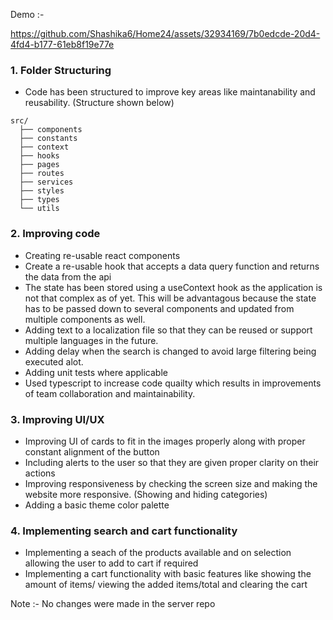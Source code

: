 Demo :- 

https://github.com/Shashika6/Home24/assets/32934169/7b0edcde-20d4-4fd4-b177-61eb8f19e77e

### 1. Folder Structuring

- Code has been structured to improve key areas like maintanability and reusability. (Structure shown below)

```
src/
  ├── components
  ├── constants
  ├── context
  ├── hooks
  ├── pages
  ├── routes
  ├── services
  ├── styles
  ├── types
  └── utils
```

### 2. Improving code 

- Creating re-usable react components
- Create a re-usable hook that accepts a data query function and returns the data from the api
- The state has been stored using a useContext hook as the application is not that complex as of yet. This will be
advantagous because the state has to be passed down to several components and updated from multiple components as well.
- Adding text to a localization file so that they can be reused or support multiple languages in the future.
- Adding delay when the search is changed to avoid large filtering being executed alot.
- Adding unit tests where applicable
- Used typescript to increase code quailty which results in improvements of team collaboration and maintainability.


### 3. Improving UI/UX

- Improving UI of cards to fit in the images properly along with proper constant alignment of the button
- Including alerts to the user so that they are given proper clarity on their actions
- Improving responsiveness by checking the screen size and making the website more responsive. (Showing and hiding categories)
- Adding a basic theme color palette 

### 4. Implementing search and cart functionality

- Implementing a seach of the products available and on selection allowing the user to add to cart if required
- Implementing a cart functionality with basic features like showing the amount of items/ viewing the added items/total and clearing the cart

Note :- No changes were made in the server repo

